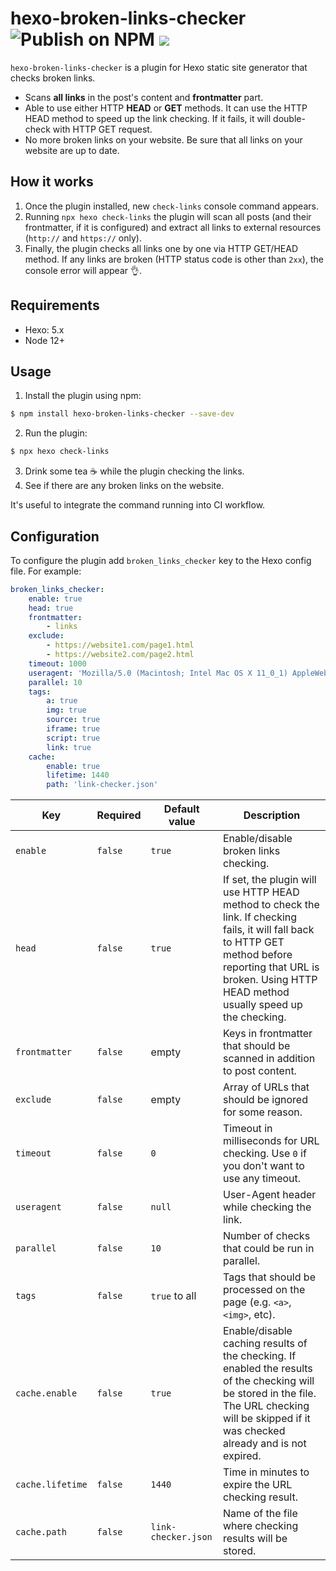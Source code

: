 # hexo-broken-links-checker ![Publish on NPM](https://github.com/sergeyzwezdin/hexo-broken-links-checker/workflows/Publish%20on%20NPM/badge.svg) ![](https://img.shields.io/npm/v/hexo-broken-links-checker)

`hexo-broken-links-checker` is a plugin for Hexo static site generator that checks broken links.

-   Scans **all links** in the post's content and **frontmatter** part.
-   Able to use either HTTP **HEAD** or **GET** methods. It can use the HTTP HEAD method to speed up the link checking. If it fails, it will double-check with HTTP GET request.
-   No more broken links on your website. Be sure that all links on your website are up to date.

## How it works

1. Once the plugin installed, new `check-links` console command appears.
2. Running `npx hexo check-links` the plugin will scan all posts (and their frontmatter, if it is configured) and extract all links to external resources (`http://` and `https://` only).
3. Finally, the plugin checks all links one by one via HTTP GET/HEAD method. If any links are broken (HTTP status code is other than `2xx`), the console error will appear 👌.

## Requirements

-   Hexo: 5.x
-   Node 12+

## Usage

1. Install the plugin using npm:

```bash
$ npm install hexo-broken-links-checker --save-dev
```

2. Run the plugin:

```bash
$ npx hexo check-links
```

3. Drink some tea ☕️ while the plugin checking the links.
4. See if there are any broken links on the website.

It's useful to integrate the command running into CI workflow.

## Configuration

To configure the plugin add `broken_links_checker` key to the Hexo config file. For example:

```yaml
broken_links_checker:
    enable: true
    head: true
    frontmatter:
        - links
    exclude:
        - https://website1.com/page1.html
        - https://website2.com/page2.html
    timeout: 1000
    useragent: 'Mozilla/5.0 (Macintosh; Intel Mac OS X 11_0_1) AppleWebKit/537.36 (KHTML, like Gecko) Chrome/87.0.4280.88 Safari/537.36'
    parallel: 10
    tags:
        a: true
        img: true
        source: true
        iframe: true
        script: true
        link: true
    cache:
        enable: true
        lifetime: 1440
        path: 'link-checker.json'
```

| Key              | Required | Default value       | Description                                                                                                                                                                                                        |
| ---------------- | -------- | ------------------- | ------------------------------------------------------------------------------------------------------------------------------------------------------------------------------------------------------------------ |
| `enable`         | `false`  | `true`              | Enable/disable broken links checking.                                                                                                                                                                              |
| `head`           | `false`  | `true`              | If set, the plugin will use HTTP HEAD method to check the link. If checking fails, it will fall back to HTTP GET method before reporting that URL is broken. Using HTTP HEAD method usually speed up the checking. |
| `frontmatter`    | `false`  | empty               | Keys in frontmatter that should be scanned in addition to post content.                                                                                                                                            |
| `exclude`        | `false`  | empty               | Array of URLs that should be ignored for some reason.                                                                                                                                                              |
| `timeout`        | `false`  | `0`                 | Timeout in milliseconds for URL checking. Use `0` if you don't want to use any timeout.                                                                                                                            |
| `useragent`      | `false`  | `null`              | User-Agent header while checking the link.                                                                                                                                                                         |
| `parallel`       | `false`  | `10`                | Number of checks that could be run in parallel.                                                                                                                                                                    |
| `tags`           | `false`  | `true` to all       | Tags that should be processed on the page (e.g. `<a>`, `<img>`, etc).                                                                                                                                              |
| `cache.enable`   | `false`  | `true`              | Enable/disable caching results of the checking. If enabled the results of the checking will be stored in the file. The URL checking will be skipped if it was checked already and is not expired.                  |
| `cache.lifetime` | `false`  | `1440`              | Time in minutes to expire the URL checking result.                                                                                                                                                                 |
| `cache.path`     | `false`  | `link-checker.json` | Name of the file where checking results will be stored.                                                                                                                                                            |
